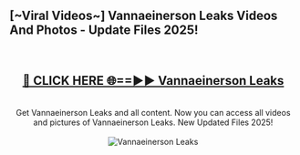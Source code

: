 <h2>[~Viral Videos~] Vannaeinerson Leaks Videos And Photos - Update Files 2025!</h2>
<br>
<div align="center">
<h2><a href="https://top-ai-tools.click/QrbHav" rel="nofollow">🔴 CLICK HERE 🌐==►► Vannaeinerson Leaks</a></h2>
<br>
Get Vannaeinerson Leaks and all content. Now you can access all videos and pictures of Vannaeinerson Leaks. New Updated Files 2025!
<br>
<br>
<a href="https://top-ai-tools.click/QrbHav" rel="nofollow" data-target="animated-image.originalLink"><img src="https://i.ibb.co.com/WyWwxjT/player-gif2.gif" alt="Vannaeinerson Leaks" style="max-width: 100%; display: inline-block;" data-target="animated-image.originalImage"></a>
</div>
<br>